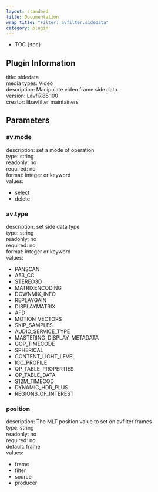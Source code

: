 ```yaml
---
layout: standard
title: Documentation
wrap_title: "Filter: avfilter.sidedata"
category: plugin
---
```

* TOC
{:toc}

## Plugin Information

title: sidedata  
media types:
Video  
description: Manipulate video frame side data.  
version: Lavfi7.85.100  
creator: libavfilter maintainers  

## Parameters

### av.mode

  
description:
set a mode of operation  
type: string  
readonly: no  
required: no  
format: integer or keyword  
values:  

* select
* delete

### av.type

  
description:
set side data type  
type: string  
readonly: no  
required: no  
format: integer or keyword  
values:  

* PANSCAN
* A53_CC
* STEREO3D
* MATRIXENCODING
* DOWNMIX_INFO
* REPLAYGAIN
* DISPLAYMATRIX
* AFD
* MOTION_VECTORS
* SKIP_SAMPLES
* AUDIO_SERVICE_TYPE
* MASTERING_DISPLAY_METADATA
* GOP_TIMECODE
* SPHERICAL
* CONTENT_LIGHT_LEVEL
* ICC_PROFILE
* QP_TABLE_PROPERTIES
* QP_TABLE_DATA
* S12M_TIMECOD
* DYNAMIC_HDR_PLUS
* REGIONS_OF_INTEREST

### position

  
description:
The MLT position value to set on avfilter frames  
type: string  
readonly: no  
required: no  
default: frame  
values:  

* frame
* filter
* source
* producer

